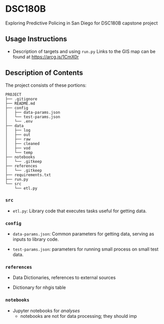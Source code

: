 # DSC180B
Exploring Predictive Policing in San Diego for DSC180B capstone project

## Usage Instructions

* Description of targets and using `run.py`
Links to the GIS map can be found at https://arcg.is/1CmX0r

## Description of Contents

The project consists of these portions:
```
PROJECT
├── .gitignore
├── README.md
├── config
│   ├── data-params.json
│   └── test-params.json
│   └── .env
├── data
│   ├── log
│   ├── out
│   ├── raw
│   ├── cleaned
│   ├── vod
│   └── temp
├── notebooks
│   └── .gitkeep
├── references
│   └── .gitkeep
├── requirements.txt
├── run.py
└── src
    └── etl.py
```

### `src`

* `etl.py`: Library code that executes tasks useful for getting data.

### `config`

* `data-params.json`: Common parameters for getting data, serving as
  inputs to library code.
  
* `test-params.json`: parameters for running small process on small
  test data.

### `references`

* Data Dictionaries, references to external sources
- Dictionary for nhgis table

### `notebooks`

* Jupyter notebooks for *analyses*
  - notebooks are not for data processing; they should imp
